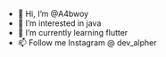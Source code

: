 - 👋 Hi, I’m @A4bwoy
- 👀 I’m interested in java
- 🌱 I’m currently learning flutter
- 📫 Follow me Instagram @ dev_alpher

<!---
A4bwoy/A4bwoy is a ✨ special ✨ repository because its `README.md` (this file) appears on your GitHub profile.
You can click the Preview link to take a look at your changes.
--->
